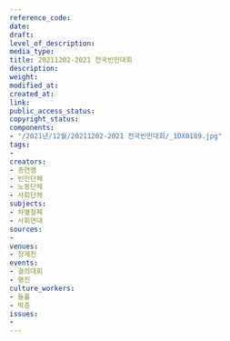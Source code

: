 ```yaml
---
reference_code: 
date: 
draft: 
level_of_description: 
media_type: 
title: 20211202-2021 전국빈민대회
description: 
weight: 
modified_at: 
created_at: 
link: 
public_access_status: 
copyright_status: 
components:
- "/2021년/12월/20211202-2021 전국빈민대회/_1DX0189.jpg"
tags:
- 
creators:
- 총연맹
- 빈민단체
- 노동단체
- 사회단체
subjects:
- 차별철폐
- 사회연대
sources:
- 
venues:
- 청계천
events:
- 결의대회
- 행진
culture_workers:
- 들풀
- 박준
issues:
- 
---
```

